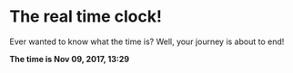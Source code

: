 # The real time clock!

Ever wanted to know what the time is? Well, your journey is about to end!

**The time is Nov 09, 2017, 13:29**